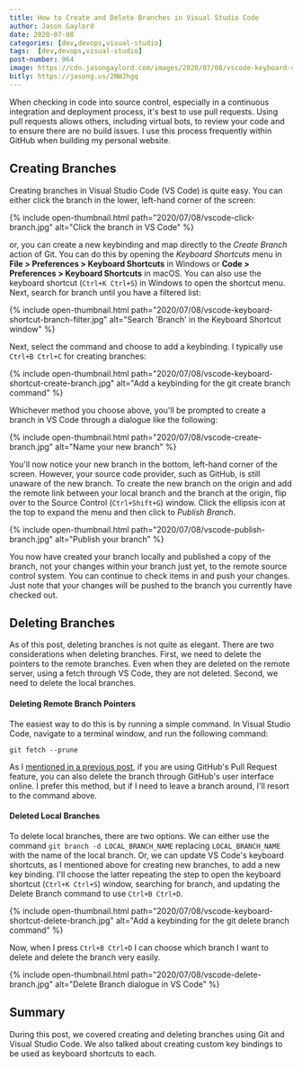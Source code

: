 ```yaml
---
title: How to Create and Delete Branches in Visual Studio Code
author: Jason Gaylord
date: 2020-07-08
categories: [dev,devops,visual-studio]
tags:  [dev,devops,visual-studio]
post-number: 964
image: https://cdn.jasongaylord.com/images/2020/07/08/vscode-keyboard-shortcut-delete-branch.jpg
bitly: https://jasong.us/2NWJhgq
---
```


When checking in code into source control, especially in a continuous integration and deployment process, it's best to use pull requests. Using pull requests allows others, including virtual bots, to review your code and to ensure there are no build issues. I use this process frequently within GitHub when building my personal website. 

## Creating Branches
Creating branches in Visual Studio Code (VS Code) is quite easy. You can either click the branch in the lower, left-hand corner of the screen:

{% include open-thumbnail.html path="2020/07/08/vscode-click-branch.jpg" alt="Click the branch in VS Code" %}

or, you can create a new keybinding and map directly to the _Create Branch_ action of Git. You can do this by opening the _Keyboard Shortcuts_ menu in **File > Preferences > Keyboard Shortcuts** in Windows or **Code > Preferences > Keyboard Shortcuts** in macOS. You can also use the keyboard shortcut (`Ctrl+K Ctrl+S`) in Windows to open the shortcut menu. Next, search for branch until you have a filtered list:

{% include open-thumbnail.html path="2020/07/08/vscode-keyboard-shortcut-branch-filter.jpg" alt="Search 'Branch' in the Keyboard Shortcut window" %}

Next, select the command and choose to add a keybinding. I typically use `Ctrl+B Ctrl+C` for creating branches:

{% include open-thumbnail.html path="2020/07/08/vscode-keyboard-shortcut-create-branch.jpg" alt="Add a keybinding for the git create branch command" %}

Whichever method you choose above, you'll be prompted to create a branch in VS Code through a dialogue like the following:

{% include open-thumbnail.html path="2020/07/08/vscode-create-branch.jpg" alt="Name your new branch" %}

You'll now notice your new branch in the bottom, left-hand corner of the screen. However, your source code provider, such as GitHub, is still unaware of the new branch. To create the new branch on the origin and add the remote link between your local branch and the branch at the origin, flip over to the Source Control (`Ctrl+Shift+G`) window. Click the ellipsis icon at the top to expand the menu and then click to _Publish Branch_. 

{% include open-thumbnail.html path="2020/07/08/vscode-publish-branch.jpg" alt="Publish your branch" %}

You now have created your branch locally and published a copy of the branch, not your changes within your branch just yet, to the remote source control system. You can continue to check items in and push your changes. Just note that your changes will be pushed to the branch you currently have checked out.

## Deleting Branches
As of this post, deleting branches is not quite as elegant. There are two considerations when deleting branches. First, we need to delete the pointers to the remote branches. Even when they are deleted on the remote server, using a fetch through VS Code, they are not deleted. Second, we need to delete the local branches.

#### Deleting Remote Branch Pointers
The easiest way to do this is by running a simple command. In Visual Studio Code, navigate to a terminal window, and run the following command:

```shell
git fetch --prune
```

As I [mentioned in a previous post](https://jasong.us/3f61JiG), if you are using GitHub's Pull Request feature, you can also delete the branch through GitHub's user interface online. I prefer this method, but if I need to leave a branch around, I'll resort to the command above.

#### Deleted Local Branches
To delete local branches, there are two options. We can either use the command `git branch -d LOCAL_BRANCH_NAME` replacing `LOCAL_BRANCH_NAME` with the name of the local branch. Or, we can update VS Code's keyboard shortcuts, as I mentioned above for creating new branches, to add a new key binding. I'll choose the latter repeating the step to open the keyboard shortcut (`Ctrl+K Ctrl+S`) window, searching for branch, and updating the Delete Branch command to use `Ctrl+B Ctrl+D`.

{% include open-thumbnail.html path="2020/07/08/vscode-keyboard-shortcut-delete-branch.jpg" alt="Add a keybinding for the git delete branch command" %}

Now, when I press `Ctrl+B Ctrl+D` I can choose which branch I want to delete and delete the branch very easily.

{% include open-thumbnail.html path="2020/07/08/vscode-delete-branch.jpg" alt="Delete Branch dialogue in VS Code" %}

## Summary
During this post, we covered creating and deleting branches using Git and Visual Studio Code. We also talked about creating custom key bindings to be used as keyboard shortcuts to each.